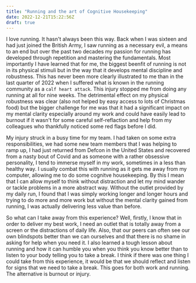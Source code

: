```yaml
---
title: "Running and the art of Cognitive Housekeeping"
date: 2022-12-21T15:22:56Z
draft: true
---
```


I love running. It hasn't always been this way. Back when I was sixteen and had just joined the British Army, I saw running as a necessary evil, a means to an end but 
over the past two decades my passion for running has developed through repetition and mastering the fundamentals. Most importantly I have learned that for me, the biggest beenfit
of running is not in its physical stimuli but in the way that it develops mental discipline and robustness. This has never been more clearly illustrated to me than in the
last quarter of 2022 when I suffered what is known in the running community as a `calf heart attack`. This injury stopped me from doing any running at all for nine weeks.
The detrimental effect on my physical robustness was clear (also not helped by easy access to lots of Christmas food) but the bigger challenge for me was that it 
had a significant impact on my mental clarity especially around my work and could have easily lead to burnout if it wasn't for some careful self-reflaction and help
from my colleagues who thankfully noticed some red flags before I did.

My injury struck in a busy time for my team. I had taken on some extra responsibilities, we had some new team members that I was helping to ramp up, I had just returned 
from Defcon in the United States and recovered from a nasty bout of Covid and as someone with a rather obsessive personality, I tend to immerse myself in my work, sometimes
in a less than healthy way. I usually combat this with running as it gets me away from my computer, allowing me to do some cognitve housekeeping. By this I mean that
I can allow myself to think without distraction and let my mind wander or tackle problems in a more abstract way. Without the outlet provided by my daily run, I found that 
I was simply working longer and longer hours and trying to do more and more work but without the mental clarity gained from running, I was actually delivering less value 
than before.

So what can I take away from this experience? Well, firstly, I know that in order to deliver my best work, I need an outlet that is totally away from a screen or the distractions 
of daily life. Also, that our peers can often see our own blindspots better than we can ourselves and that there is no shame in asking for help when you need it. I also 
learned a tough lesson about running and how it can humble you when you think you know better than to listen to your body telling you to take a break. I think if there 
was one thing I could take from this experience, it would be that we should reflect and listen for signs that we need to take a break. This goes for both work and running.
The alternative is burnout or injury.
